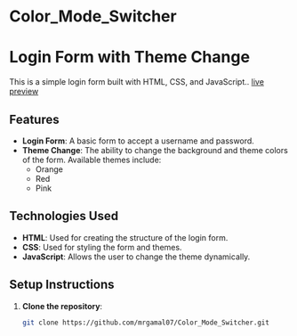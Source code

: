 # Color_Mode_Switcher
# Login Form with Theme Change

This is a simple login form built with HTML, CSS, and JavaScript..
[live preview]()


## Features

- **Login Form**: A basic form to accept a username and password.
- **Theme Change**: The ability to change the background and theme colors of the form. Available themes include:
  - Orange
  - Red
  - Pink

## Technologies Used

- **HTML**: Used for creating the structure of the login form.
- **CSS**: Used for styling the form and themes.
- **JavaScript**: Allows the user to change the theme dynamically.

## Setup Instructions

1. **Clone the repository**:
   ```bash
   git clone https://github.com/mrgamal07/Color_Mode_Switcher.git

      